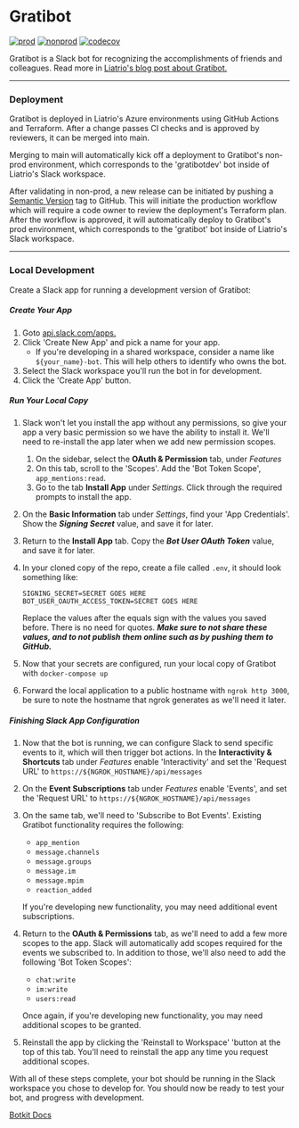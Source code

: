 
# Gratibot

[![prod](https://github.com/liatrio/gratibot-rewrite/actions/workflows/prod.yaml/badge.svg)](https://github.com/liatrio/gratibot-rewrite/actions/workflows/release.yaml)
[![nonprod](https://github.com/liatrio/gratibot-rewrite/actions/workflows/nonprod.yaml/badge.svg)](https://github.com/liatrio/gratibot-rewrite/actions/workflows/nonprod.yaml)
[![codecov](https://codecov.io/gh/liatrio/gratibot/branch/main/graph/badge.svg)](https://codecov.io/gh/liatrio/gratibot)

Gratibot is a Slack bot for recognizing the accomplishments of friends and
colleagues. Read more in [Liatrio's blog post about Gratibot.](https://www.liatrio.com/blog/gratibot-chatbot)

---

### Deployment

Gratibot is deployed in Liatrio's Azure environments using GitHub Actions and
Terraform. After a change passes CI checks and is approved by reviewers, it can
be merged into main.

Merging to main will automatically kick off a deployment to Gratibot's
non-prod environment, which corresponds to the 'gratibotdev' bot inside of
Liatrio's Slack workspace.

After validating in non-prod, a new release can be initiated by pushing a
[Semantic Version](https://semver.org/) tag to GitHub. This will initiate the
production workflow which will require a code owner to review the deployment's
Terraform plan. After the workflow is approved, it will automatically deploy
to Gratibot's prod environment, which corresponds to the 'gratibot' bot inside
of Liatrio's Slack workspace.

---

### Local Development

Create a Slack app for running a development version of Gratibot:

##### Create Your App

1. Goto [api.slack.com/apps.](https://api.slack.com/apps)
2. Click 'Create New App' and pick a name for your app.
    - If you're developing in a shared workspace, consider a name like `${your_name}-bot`.
    This will help others to identify who owns the bot.
3. Select the Slack workspace you'll run the bot in for development.
4. Click the 'Create App' button.

##### Run Your Local Copy

1. Slack won't let you install the app without any permissions, so
give your app a very basic permission so we have the ability to install it.
We'll need to re-install the app later when we add new permission scopes.
    1. On the sidebar, select the **OAuth & Permission** tab, under *Features*
    2. On this tab, scroll to the 'Scopes'.
    Add the 'Bot Token Scope', `app_mentions:read`.
    3. Go to the tab **Install App** under *Settings*. Click through the
    required prompts to install the app.
2. On the **Basic Information** tab under *Settings*, find your
'App Credentials'. Show the ***Signing Secret*** value, and save it for later.
3. Return to the **Install App** tab. Copy the
***Bot User OAuth Token*** value, and save it for later.
4. In your cloned copy of the repo, create a file called `.env`, it should look
something like:
    ```
    SIGNING_SECRET=SECRET GOES HERE
    BOT_USER_OAUTH_ACCESS_TOKEN=SECRET GOES HERE
    ```
    Replace the values after the equals sign with the values you saved before.
    There is no need for quotes. ***Make sure to not share these values, and to
    not publish them online such as by pushing them to GitHub.***

5. Now that your secrets are configured, run your local copy
of Gratibot with `docker-compose up`
6. Forward the local application to a public hostname with `ngrok http 3000`,
be sure to note the hostname that ngrok generates as we'll need it later.

##### Finishing Slack App Configuration

1. Now that the bot is running, we can configure Slack to send specific
events to it, which will then trigger bot actions. In the
**Interactivity & Shortcuts** tab under *Features* enable 'Interactivity'
and set the 'Request URL' to `https://${NGROK_HOSTNAME}/api/messages`
2. On the **Event Subscriptions** tab under *Features* enable 'Events', and set
the 'Request URL' to `https://${NGROK_HOSTNAME}/api/messages`
3. On the same tab, we'll need to 'Subscribe to Bot Events'. Existing Gratibot
functionality requires the following:
    - `app_mention`
    - `message.channels`
    - `message.groups`
    - `message.im`
    - `message.mpim`
    - `reaction_added`

    If you're developing new functionality, you may need additional event
    subscriptions.
4. Return to the **OAuth & Permissions** tab, as we'll need to add a few more
scopes to the app. Slack will automatically add scopes required for the events
we subscribed to. In addition to those, we'll also need to add the following
'Bot Token Scopes':
    - `chat:write`
    - `im:write`
    - `users:read`

    Once again, if you're developing new functionality, you may need additional
    scopes to be granted.
5. Reinstall the app by clicking the 'Reinstall to Workspace' 'button at the
top of this tab. You'll need to reinstall the app any time you request
additional scopes.


With all of these steps complete, your bot should be running in the Slack
workspace you chose to develop for. You should now be ready to test your bot,
and progress with development.

[Botkit Docs](https://botkit.ai/docs/v4)
